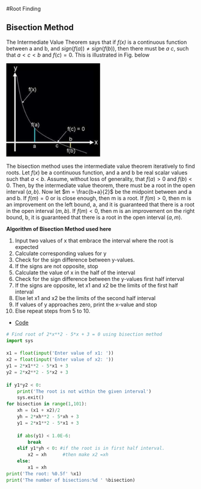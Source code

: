 #Root Finding

## Bisection Method
The Intermediate Value Theorem says that if _f(x)_ is a continuous function between a and b, and
$sign(f(a)) \neq sign(f(b))$, then there must be _a_ _c_, such that $a < c < b$ and $f(c) = 0$. This is illustrated
in Fig. below

[<img src="figure1.png" width="250"/>](figure1.png) 

The bisection method uses the intermediate value theorem iteratively to find roots. Let $f(x)$ be
a continuous function, and a and b be real scalar values such that $a < b$. Assume, without loss of
generality, that $f (a) > 0$ and $f (b) < 0$. Then, by the intermediate value theorem, there must be a root
in the open interval $(a, b)$. Now let $m = \frac{b+a}{2}$ be the midpoint between and a and b. If $f(m) = 0$ or
is close enough, then m is a root. If $f(m) > 0$, then m is an improvement on the left bound, a, and it
is guaranteed that there is a root in the open interval $(m, b)$. If $f(m) < 0$, then m is an improvement
on the right bound, b, it is guaranteed that there is a root in the open interval $(a, m)$.


**Algorithm of Bisection Method used here**
1. Input two values of x that embrace the interval where the root is expected
2. Calculate corresponding values for y
3. Check for the sign difference between y-values.
4. If the signs are not opposite, stop
5. Calculate the value of x in the half of the interval
6. Check for the sign difference between the y-values first half interval 
7. If the signs are opposite, let x1 and x2 be the limits of the first half interval
8. Else let x1 and x2 be the limits of the second half interval
9. If values of y approaches zero, print the x-value and stop
10. Else repeat steps from 5 to 10.

- [Code](https://github.com/nishantaMishra/computational-physics-in-python/blob/main/BisectionMethod/bisection.py)
```python
# Find root of 2*x**2 - 5*x + 3 = 0 using bisection method
import sys

x1 = float(input('Enter value of x1: '))
x2 = float(input('Enter value of x2: '))
y1 = 2*x1**2 - 5*x1 + 3
y2 = 2*x2**2 - 5*x2 + 3

if y1*y2 < 0:
    print('The root is not within the given interval')
    sys.exit()
for bisection in range(1,101):
    xh = (x1 + x2)/2
    yh = 2*xh**2 - 5*xh + 3
    y1 = 2*x1**2 - 5*x1 + 3

    if abs(y1) < 1.0E-6:
        break
    elif y1*yh < 0: #if the root is in first half interval.
        x2 = xh      #then make x2 =xh
    else:
        x1 = xh
print('The root: %0.5f' %x1)
print('The number of bisections:%d ' %bisection)
```
